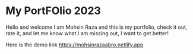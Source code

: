 # My PortFOlio 2023

Hello and welcome
I am Mohsin Raza and this is my portfolio, check it out, rate it, and let me know what I am missing out, I want to get better!

Here is the demo link
https://mohsinrazaabro.netlify.app
